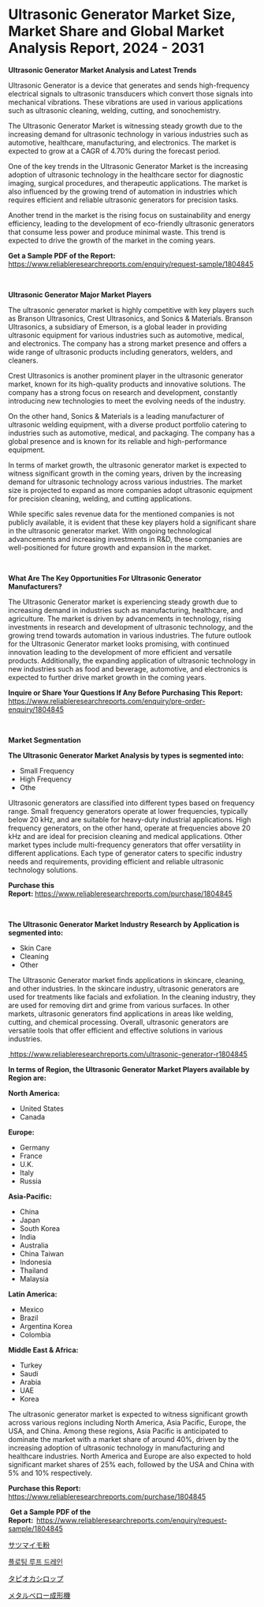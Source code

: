<p><h1>Ultrasonic Generator Market Size, Market Share and Global Market Analysis Report, 2024 - 2031</h1></p><p><strong>Ultrasonic Generator Market Analysis and Latest Trends</strong></p>
<p><p>Ultrasonic Generator is a device that generates and sends high-frequency electrical signals to ultrasonic transducers which convert those signals into mechanical vibrations. These vibrations are used in various applications such as ultrasonic cleaning, welding, cutting, and sonochemistry.</p><p>The Ultrasonic Generator Market is witnessing steady growth due to the increasing demand for ultrasonic technology in various industries such as automotive, healthcare, manufacturing, and electronics. The market is expected to grow at a CAGR of 4.70% during the forecast period.</p><p>One of the key trends in the Ultrasonic Generator Market is the increasing adoption of ultrasonic technology in the healthcare sector for diagnostic imaging, surgical procedures, and therapeutic applications. The market is also influenced by the growing trend of automation in industries which requires efficient and reliable ultrasonic generators for precision tasks.</p><p>Another trend in the market is the rising focus on sustainability and energy efficiency, leading to the development of eco-friendly ultrasonic generators that consume less power and produce minimal waste. This trend is expected to drive the growth of the market in the coming years.</p></p>
<p><strong>Get a Sample PDF of the Report:&nbsp;</strong> <a href="https://www.reliableresearchreports.com/enquiry/request-sample/1804845">https://www.reliableresearchreports.com/enquiry/request-sample/1804845</a></p>
<p>&nbsp;</p>
<p><strong>Ultrasonic Generator Major Market Players</strong></p>
<p><p>The ultrasonic generator market is highly competitive with key players such as Branson Ultrasonics, Crest Ultrasonics, and Sonics & Materials. Branson Ultrasonics, a subsidiary of Emerson, is a global leader in providing ultrasonic equipment for various industries such as automotive, medical, and electronics. The company has a strong market presence and offers a wide range of ultrasonic products including generators, welders, and cleaners.</p><p>Crest Ultrasonics is another prominent player in the ultrasonic generator market, known for its high-quality products and innovative solutions. The company has a strong focus on research and development, constantly introducing new technologies to meet the evolving needs of the industry.</p><p>On the other hand, Sonics & Materials is a leading manufacturer of ultrasonic welding equipment, with a diverse product portfolio catering to industries such as automotive, medical, and packaging. The company has a global presence and is known for its reliable and high-performance equipment.</p><p>In terms of market growth, the ultrasonic generator market is expected to witness significant growth in the coming years, driven by the increasing demand for ultrasonic technology across various industries. The market size is projected to expand as more companies adopt ultrasonic equipment for precision cleaning, welding, and cutting applications.</p><p>While specific sales revenue data for the mentioned companies is not publicly available, it is evident that these key players hold a significant share in the ultrasonic generator market. With ongoing technological advancements and increasing investments in R&D, these companies are well-positioned for future growth and expansion in the market.</p></p>
<p>&nbsp;</p>
<p><strong>What Are The Key Opportunities For Ultrasonic Generator Manufacturers?</strong></p>
<p><p>The Ultrasonic Generator market is experiencing steady growth due to increasing demand in industries such as manufacturing, healthcare, and agriculture. The market is driven by advancements in technology, rising investments in research and development of ultrasonic technology, and the growing trend towards automation in various industries. The future outlook for the Ultrasonic Generator market looks promising, with continued innovation leading to the development of more efficient and versatile products. Additionally, the expanding application of ultrasonic technology in new industries such as food and beverage, automotive, and electronics is expected to further drive market growth in the coming years.</p></p>
<p><strong>Inquire or Share Your Questions If Any Before Purchasing This Report:</strong> <a href="https://www.reliableresearchreports.com/enquiry/pre-order-enquiry/1804845">https://www.reliableresearchreports.com/enquiry/pre-order-enquiry/1804845</a></p>
<p>&nbsp;</p>
<p><strong>Market Segmentation</strong></p>
<p><strong>The Ultrasonic Generator Market Analysis by types is segmented into:</strong></p>
<p><ul><li>Small Frequency</li><li>High Frequency</li><li>Othe</li></ul></p>
<p><p>Ultrasonic generators are classified into different types based on frequency range. Small frequency generators operate at lower frequencies, typically below 20 kHz, and are suitable for heavy-duty industrial applications. High frequency generators, on the other hand, operate at frequencies above 20 kHz and are ideal for precision cleaning and medical applications. Other market types include multi-frequency generators that offer versatility in different applications. Each type of generator caters to specific industry needs and requirements, providing efficient and reliable ultrasonic technology solutions.</p></p>
<p><strong>Purchase this Report:&nbsp;</strong><a href="https://www.reliableresearchreports.com/purchase/1804845">https://www.reliableresearchreports.com/purchase/1804845</a></p>
<p>&nbsp;</p>
<p><strong>The Ultrasonic Generator Market Industry Research by Application is segmented into:</strong></p>
<p><ul><li>Skin Care</li><li>Cleaning</li><li>Other</li></ul></p>
<p><p>The Ultrasonic Generator market finds applications in skincare, cleaning, and other industries. In the skincare industry, ultrasonic generators are used for treatments like facials and exfoliation. In the cleaning industry, they are used for removing dirt and grime from various surfaces. In other markets, ultrasonic generators find applications in areas like welding, cutting, and chemical processing. Overall, ultrasonic generators are versatile tools that offer efficient and effective solutions in various industries.</p></p>
<p><a href="https://www.reliableresearchreports.com/ultrasonic-generator-r1804845">&nbsp;https://www.reliableresearchreports.com/ultrasonic-generator-r1804845</a></p>
<p><strong>In terms of Region, the Ultrasonic Generator Market Players available by Region are:</strong></p>
<p>
    <p> <strong> North America: </strong>
        <ul>
            <li>United States</li>
            <li>Canada</li>
        </ul>
        </p> 
    <p> <strong> Europe: </strong>
        <ul>
            <li>Germany</li>
            <li>France</li>
            <li>U.K.</li>
            <li>Italy</li>
            <li>Russia</li>
        </ul>
        </p> 
    <p> <strong> Asia-Pacific: </strong>
        <ul>
            <li>China</li>
            <li>Japan</li>
            <li>South Korea</li>
            <li>India</li>
            <li>Australia</li>
            <li>China Taiwan</li>
            <li>Indonesia</li>
            <li>Thailand</li>
            <li>Malaysia</li>
        </ul>
        </p> 
    <p> <strong> Latin America: </strong>
        <ul>
            <li>Mexico</li>
            <li>Brazil</li>
            <li>Argentina Korea</li>
            <li>Colombia</li>
        </ul>
        </p> 
    <p> <strong> Middle East & Africa: </strong>
        <ul>
            <li>Turkey</li>
            <li>Saudi</li>
            <li>Arabia</li>
            <li>UAE</li>
            <li>Korea</li>
        </ul>
    </p>
    </p>
<p><p>The ultrasonic generator market is expected to witness significant growth across various regions including North America, Asia Pacific, Europe, the USA, and China. Among these regions, Asia Pacific is anticipated to dominate the market with a market share of around 40%, driven by the increasing adoption of ultrasonic technology in manufacturing and healthcare industries. North America and Europe are also expected to hold significant market shares of 25% each, followed by the USA and China with 5% and 10% respectively.</p></p>
<p><strong>Purchase this Report: </strong><a href="https://www.reliableresearchreports.com/purchase/1804845">https://www.reliableresearchreports.com/purchase/1804845</a></p>
<p>&nbsp;<strong>Get a Sample PDF of the Report:&nbsp;&nbsp;</strong><a href="https://www.reliableresearchreports.com/enquiry/request-sample/1804845">https://www.reliableresearchreports.com/enquiry/request-sample/1804845</a></p>
<p><strong></strong></p>
<p><p><a href="https://medium.com/@rocklobster885/%E3%82%B5%E3%83%84%E3%83%9E%E3%82%A4%E3%83%A2%E7%B2%89%E5%B8%82%E5%A0%B4%E3%81%AF-%E5%B8%82%E5%A0%B4%E3%82%B7%E3%82%A7%E3%82%A2-%E3%82%B5%E3%82%A4%E3%82%BA-2031%E5%B9%B4%E3%81%BE%E3%81%A7%E3%81%AE%E4%BA%88%E6%B8%AC%E3%82%92%E4%B8%AD%E5%BF%83%E3%81%AB%E6%B3%A8%E7%9B%AE%E3%81%95%E3%82%8C%E3%81%A6%E3%81%84%E3%81%BE%E3%81%99-fc009583af7e">サツマイモ粉</a></p><p><a href="https://medium.com/@marymorgan1939/%EB%96%A0%EB%8B%A4%EB%8B%88%EB%8A%94-%EC%A7%80%EB%B6%95-%EB%B0%B0%EC%88%98-%EC%8B%9C%EC%9E%A5-%EC%8B%9C%EC%9E%A5-cagr-%EC%8B%9C%EC%9E%A5-%ED%8A%B8%EB%A0%8C%EB%93%9C-%EB%B0%8F-%EC%84%B1%EC%9E%A5-%EC%A0%84%EB%9E%B5%EC%97%90-%EB%8C%80%ED%95%9C-%ED%86%B5%EC%B0%B0%EB%A0%A5-df11fdf8eeaf">플로팅 루프 드레인</a></p><p><a href="https://medium.com/@horaceogisich78/%E3%82%BF%E3%83%94%E3%82%AA%E3%82%AB%E3%82%B7%E3%83%AD%E3%83%83%E3%83%97%E5%B8%82%E5%A0%B4-%E7%AB%B6%E4%BA%89%E5%88%86%E6%9E%90-%E5%B8%82%E5%A0%B4%E5%8B%95%E5%90%91-2031%E5%B9%B4%E3%81%BE%E3%81%A7%E3%81%AE%E4%BA%88%E6%B8%AC-a72bfd044877">タピオカシロップ</a></p><p><a href="https://github.com/SantosDicki04/Market-Research-Report-List-1/blob/main/103540521613.md">メタルベロー成形機</a></p></p>